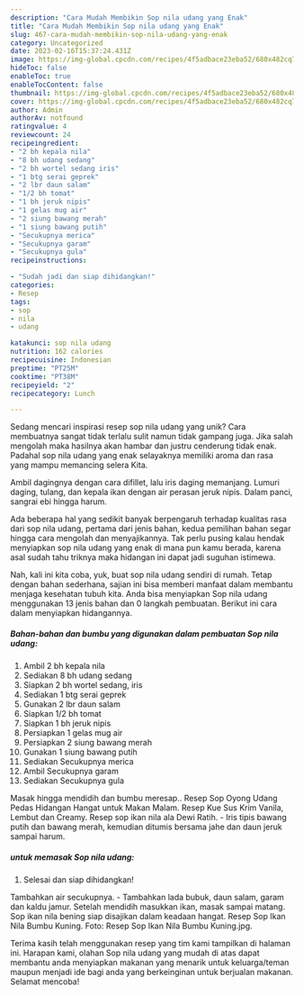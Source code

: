 ```yaml
---
description: "Cara Mudah Membikin Sop nila udang yang Enak"
title: "Cara Mudah Membikin Sop nila udang yang Enak"
slug: 467-cara-mudah-membikin-sop-nila-udang-yang-enak
category: Uncategorized
date: 2023-02-16T15:37:24.431Z
image: https://img-global.cpcdn.com/recipes/4f5adbace23eba52/680x482cq70/sop-nila-udang-foto-resep-utama.jpg
hideToc: false
enableToc: true
enableTocContent: false
thumbnail: https://img-global.cpcdn.com/recipes/4f5adbace23eba52/680x482cq70/sop-nila-udang-foto-resep-utama.jpg
cover: https://img-global.cpcdn.com/recipes/4f5adbace23eba52/680x482cq70/sop-nila-udang-foto-resep-utama.jpg
author: Admin
authorAv: notfound
ratingvalue: 4
reviewcount: 24
recipeingredient:
- "2 bh kepala nila"
- "8 bh udang sedang"
- "2 bh wortel sedang iris"
- "1 btg serai geprek"
- "2 lbr daun salam"
- "1/2 bh tomat"
- "1 bh jeruk nipis"
- "1 gelas mug air"
- "2 siung bawang merah"
- "1 siung bawang putih"
- "Secukupnya merica"
- "Secukupnya garam"
- "Secukupnya gula"
recipeinstructions:

- "Sudah jadi dan siap dihidangkan!"
categories:
- Resep
tags:
- sop
- nila
- udang

katakunci: sop nila udang 
nutrition: 162 calories
recipecuisine: Indonesian
preptime: "PT25M"
cooktime: "PT38M"
recipeyield: "2"
recipecategory: Lunch

---
```





Sedang mencari inspirasi resep sop nila udang yang unik? Cara membuatnya sangat tidak terlalu sulit namun tidak gampang juga. Jika salah mengolah maka hasilnya akan hambar dan justru cenderung tidak enak. Padahal sop nila udang yang enak selayaknya memiliki aroma dan rasa yang mampu memancing selera Kita.





Ambil dagingnya dengan cara difillet, lalu iris daging memanjang. Lumuri daging, tulang, dan kepala ikan dengan air perasan jeruk nipis. Dalam panci, sangrai ebi hingga harum.

Ada beberapa hal yang sedikit banyak berpengaruh terhadap kualitas rasa dari sop nila udang, pertama dari jenis bahan, kedua pemilihan bahan segar hingga cara mengolah dan menyajikannya. Tak perlu pusing kalau hendak menyiapkan sop nila udang yang enak di mana pun kamu berada, karena asal sudah tahu triknya maka hidangan ini dapat jadi suguhan istimewa.






Nah, kali ini kita coba, yuk, buat sop nila udang sendiri di rumah. Tetap dengan bahan sederhana, sajian ini bisa memberi manfaat dalam membantu menjaga kesehatan tubuh kita. Anda bisa menyiapkan Sop nila udang menggunakan 13 jenis bahan dan 0 langkah pembuatan. Berikut ini cara dalam menyiapkan hidangannya.

<!--inarticleads1-->

##### Bahan-bahan dan bumbu yang digunakan dalam pembuatan Sop nila udang:

1. Ambil 2 bh kepala nila
1. Sediakan 8 bh udang sedang
1. Siapkan 2 bh wortel sedang, iris
1. Sediakan 1 btg serai geprek
1. Gunakan 2 lbr daun salam
1. Siapkan 1/2 bh tomat
1. Siapkan 1 bh jeruk nipis
1. Persiapkan 1 gelas mug air
1. Persiapkan 2 siung bawang merah
1. Gunakan 1 siung bawang putih
1. Sediakan Secukupnya merica
1. Ambil Secukupnya garam
1. Sediakan Secukupnya gula


Masak hingga mendidih dan bumbu meresap.. Resep Sop Oyong Udang Pedas Hidangan Hangat untuk Makan Malam. Resep Kue Sus Krim Vanila, Lembut dan Creamy. Resep sop ikan nila ala Dewi Ratih. - Iris tipis bawang putih dan bawang merah, kemudian ditumis bersama jahe dan daun jeruk sampai harum. 

<!--inarticleads2-->

#####  untuk memasak Sop nila udang:


1. Selesai dan siap dihidangkan!

Tambahkan air secukupnya. - Tambahkan lada bubuk, daun salam, garam dan kaldu jamur. Setelah mendidih masukkan ikan, masak sampai matang. Sop ikan nila bening siap disajikan dalam keadaan hangat. Resep Sop Ikan Nila Bumbu Kuning. Foto: Resep Sop Ikan Nila Bumbu Kuning.jpg. 

Terima kasih telah menggunakan resep yang tim kami tampilkan di halaman ini. Harapan kami, olahan Sop nila udang yang mudah di atas dapat membantu anda menyiapkan makanan yang menarik untuk keluarga/teman maupun menjadi ide bagi anda yang berkeinginan untuk berjualan makanan. Selamat mencoba!
